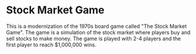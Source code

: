 # Stock Market Game

This is a modernization of the 1970s board game called "The Stock Market Game". The game is a simulation of the stock market where players buy and sell stocks to make money. The game is played with 2-4 players and the first player to reach $1,000,000 wins.